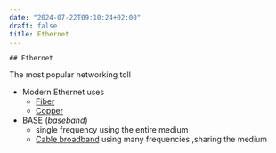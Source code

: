 ```yaml
---
date: "2024-07-22T09:10:24+02:00"
draft: false
title: Ethernet
---
```


    ## Ethernet 

The most popular networking toll

-   Modern Ethernet uses
    -   [Fiber](/Network/Phisicall/Fiber)
    -   [Copper](/Network/Phisicall/Copper)
-   BASE (*baseband*)
    -   single frequency using the entire medium
    -   [Cable
        broadband](/Network/Phisicall/Cable_broadband) using
        many frequencies ,sharing the medium
